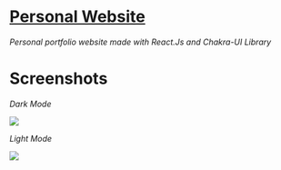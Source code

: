# [Personal Website](https://rajat-portfolio-dev.netlify.app/)

_Personal portfolio website made with React.Js and Chakra-UI Library_

# Screenshots

_Dark Mode_

![](https://i.imgur.com/IuoqdW0.png)

_Light Mode_

![](https://i.imgur.com/6Vzhqgb.png)
